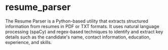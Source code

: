 # resume_parser
The Resume Parser is a Python-based utility that extracts structured information from resumes in PDF or TXT formats. It uses natural language processing (spaCy) and regex-based techniques to identify and extract key details such as the candidate's name, contact information, education, experience, and skills. 
